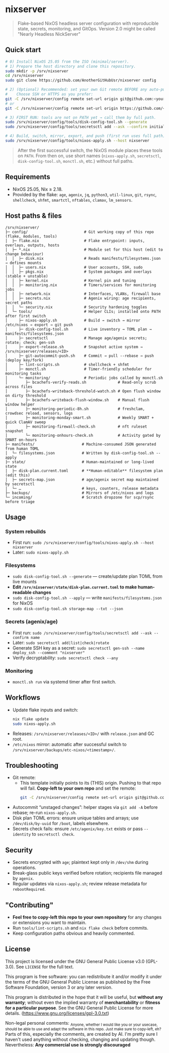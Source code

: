 # nixserver
> Flake-based NixOS headless server configuration with reproducible state, secrets, monitoring, and GitOps.
> Version 2.0 might be called "Nearly Headless NickServer" 

## Quick start
```bash
# 0) Install NixOS 25.05 from the ISO (minimal/server).
# 1) Prepare the host directory and clone this repository.
sudo mkdir -p /srv/nixserver
cd /srv/nixserver
sudo git clone https://github.com/AnotherGitHubUsr/nixserver config

# 2) (Optional) Recommended: set your own Git remote BEFORE any auto-push.
#    Choose SSH or HTTPS as you prefer:
git -C /srv/nixserver/config remote set-url origin git@github.com:<you>/<your-repo>.git
# or
git -C /srv/nixserver/config remote set-url origin https://github.com/<you>/<your-repo>.git

# 3) FIRST RUN: tools are not on PATH yet → call them by full path.
sudo /srv/nixserver/config/tools/disk-config-tool.sh --generate
sudo /srv/nixserver/config/tools/secretsctl add --ask --confirm initial_secret

# 4) Build, switch, mirror, export, and push (first run uses full path).
sudo /srv/nixserver/config/tools/nixos-apply.sh --host nixserver
```
> After the first successful switch, the NixOS module places these tools on `PATH`.
> From then on, use short names (`nixos-apply.sh`, `secretsctl`, `disk-config-tool.sh`, `monctl.sh`, etc.) without full paths.

## Requirements
- NixOS 25.05, Nix ≥ 2.18.
- Provided by the flake: `age`, `agenix`, `jq`, `python3`, `util-linux`, `git`, `rsync`, `shellcheck`, `shfmt`, `smartctl`, `nftables`, `clamav`, `lm_sensors`.

## Host paths & files
```
/srv/nixserver/
├─ config/                         # Git working copy of this repo (flake, modules, tools)
│  ├─ flake.nix                    # Flake entrypoint: inputs, overlays, outputs, hosts
│  ├─ *.nix                        # Module set for this host (edit to change behaviour)
│  │  ├─ disk.nix                  # Reads manifests/filesystems.json → defines mounts
│  │  ├─ users.nix                 # User accounts, SSH, sudo
│  │  ├─ pkgs.nix                  # System packages and overlays (stable + unstable)
│  │  ├─ kernel.nix                # Kernel pin and tuning
│  │  ├─ monitoring.nix            # Timers/services for monitoring jobs
│  │  ├─ network.nix               # Interfaces, VLANs, firewall base
│  │  ├─ secrets.nix               # Agenix wiring: age recipients, secret paths
│  │  └─ security.nix              # Security hardening toggles
│  └─ tools/                       # Helper CLIs; installed onto PATH after first switch
│     ├─ nixos-apply.sh            # Build → switch → mirror /etc/nixos → export → git push
│     ├─ disk-config-tool.sh       # Live inventory → TOML plan → manifests/filesystems.json
│     ├─ secretsctl                # Manage age/agenix secrets; rotate; check; gen-ssh
│     ├─ export-release.sh         # Snapshot active system → /srv/nixserver/releases/<ID>
│     ├─ git-autocommit-push.sh    # Commit → pull --rebase → push (deploy key/fork)
│     ├─ lint-scripts.sh           # shellcheck + shfmt
│     ├─ monctl.sh                 # Timer-friendly scheduler for monitoring tasks
│     └─ monitoring/               # Periodic jobs called by monctl.sh
│        ├─ bcachefs-verify-reads.sh              # Read-only scrub across files
│        ├─ bcachefs-writeback-threshold-watch.sh # Open flush window on dirty threshold
│        ├─ bcachefs-writeback-flush-window.sh    # Manual flush window helper
│        ├─ monitoring-periodic-8h.sh             # freshclam, crowdsec reload, sensors, logs
│        ├─ monitoring-monday-smart.sh            # Weekly SMART + quick ClamAV sweep
│        ├─ monitoring-firewall-check.sh          # nft ruleset snapshot
│        └─ monitoring-onhours-check.sh           # Activity gated by SMART on-hours
├─ manifests/                     # Machine-consumed JSON generated from human TOML
│  └─ filesystems.json            # Written by disk-config-tool.sh --apply
├─ state/                         # Human-maintained or long-lived state
│  ├─ disk-plan.current.toml      # **Human-editable** filesystem plan (edit this)
│  ├─ secrets-map.json            # age/agenix secret map maintained by secretsctl
│  └─ …                           # keys, counters, release metadata
├─ backups/                       # Mirrors of /etc/nixos and logs
└─ incoming/                      # Scratch dropzone for scp/rsync before triage
```

## Usage
### System rebuilds
- First run: `sudo /srv/nixserver/config/tools/nixos-apply.sh --host nixserver`
- Later: `sudo nixos-apply.sh`

### Filesystems
- `sudo disk-config-tool.sh --generate`   — create/update plan TOML from live mounts
- **Edit `/srv/nixserver/state/disk-plan.current.toml` to make human-readable changes**
- `sudo disk-config-tool.sh --apply`      — write `manifests/filesystems.json` for NixOS
- `sudo disk-config-tool.sh storage-map --txt --json`

### Secrets (agenix/age)
- First run: `sudo /srv/nixserver/config/tools/secretsctl add --ask --confirm name`
- Later: `sudo secretsctl add|list|check|rotate`
- Generate SSH key as a secret: `sudo secretsctl gen-ssh --name deploy_ssh --comment "nixserver"`
- Verify decryptability: `sudo secretsctl check --any`

### Monitoring
- `monctl.sh run` via systemd timer after first switch.

## Workflows
- Update flake inputs and switch:
  ```bash
  nix flake update
  sudo nixos-apply.sh
  ```
- Releases: `/srv/nixserver/releases/<ID>/` with `release.json` and GC root.
- `/etc/nixos` mirror: automatic after successful switch to `/srv/nixserver/backups/etc-nixos/<timestamp>/`.

## Troubleshooting
- Git remote:
  - This template initially points to its (THIS) origin. Pushing to that repo will fail. **Copy-left to your own repo** and set the remote:
    ```bash
    git -C /srv/nixserver/config remote set-url origin git@github.com:<you>/<your-repo>.git
    ```
- Autocommit “unstaged changes”: helper stages via `git add -A` before rebase; re-run `nixos-apply.sh`.
- Disk plan TOML errors: ensure unique tables and arrays; use `/dev/disk/by-uuid` for `/boot`, labels elsewhere.
- Secrets check fails: ensure `/etc/agenix/key.txt` exists or pass `--identity` to `secretsctl check`.

## Security
- Secrets encrypted with `age`; plaintext kept only in `/dev/shm` during operations.
- Break-glass public keys verified before rotation; recipients file managed by `agenix`.
- Regular updates via `nixos-apply.sh`; review release metadata for `rebootRequired`.

## "Contributing"
- **Feel free to copy-left this repo to your own repository** for any changes or extensions you want to maintain.
- Run `tools/lint-scripts.sh` and `nix flake check` before commits.
- Keep configuration paths obvious and heavily commented.

## License
This project is licensed under the GNU General Public License v3.0 (GPL-3.0). See `LICENSE` for the full text.

This program is free software: you can redistribute it and/or modify it under the terms of the GNU General Public License as published by the Free Software Foundation, version 3 or any later version.

This program is distributed in the hope that it will be useful, but **without any warranty**; without even the implied warranty of **merchantability** or **fitness for a particular purpose**. See the GNU General Public License for more details. (https://www.gnu.org/licenses/gpl-3.0.txt)

Non-legal personal comments:
<sub> Anyone, whether I would like you or your usecase, should be able to use and adapt the software in this repo. Just make sure to copy-left, eh? </sub>
Parts of this, especially the comments, are created by AI. I'm pretty sure I haven't used anything without checking, changing and updating though. Nevertheless:
**Any commercial use is strongly discouraged**
